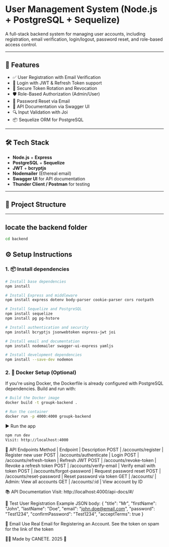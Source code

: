 # User Management System (Node.js + PostgreSQL + Sequelize)

A full-stack backend system for managing user accounts, including registration, email verification, login/logout, password reset, and role-based access control.

---

## 🚀 Features

- ✅ User Registration with Email Verification
- 🔐 Login with JWT & Refresh Token support
- 🔁 Secure Token Rotation and Revocation
- 🛡️ Role-Based Authorization (Admin/User)
- 📩 Password Reset via Email
- 📄 API Documentation via Swagger UI
- 🔍 Input Validation with Joi
- 📦 Sequelize ORM for PostgreSQL

---

## 🛠️ Tech Stack

- **Node.js** + **Express**
- **PostgreSQL** + **Sequelize**
- **JWT** + **bcryptjs**
- **Nodemailer** (Ethereal email)
- **Swagger UI** for API documentation
- **Thunder Client / Postman** for testing

---

## 📁 Project Structure


---

## locate the backend folder
```bash
cd backend
```

## ⚙️ Setup Instructions

### 1. 📦 Install dependencies

```bash
# Install base dependencies
npm install

# Install Express and middleware
npm install express dotenv body-parser cookie-parser cors rootpath

# Install Sequelize and PostgreSQL
npm install sequelize
npm install pg pg-hstore

# Install authentication and security
npm install bcryptjs jsonwebtoken express-jwt joi

# Install email and documentation
npm install nodemailer swagger-ui-express yamljs

# Install development dependencies
npm install --save-dev nodemon
```

### 2. 🐳 Docker Setup (Optional)

If you're using Docker, the Dockerfile is already configured with PostgreSQL dependencies. Build and run with:

```bash
# Build the Docker image
docker build -t groupk-backend .

# Run the container
docker run -p 4000:4000 groupk-backend
```

▶️ Run the app
```bash
npm run dev
Visit: http://localhost:4000
```

🔑 API Endpoints
Method | Endpoint | Description
POST | /accounts/register | Register new user
POST | /accounts/authenticate | Login
POST | /accounts/refresh-token | Refresh JWT
POST | /accounts/revoke-token | Revoke a refresh token
POST | /accounts/verify-email | Verify email with token
POST | /accounts/forgot-password | Request password reset
POST | /accounts/reset-password | Reset password via token
GET | /accounts/ | Admin: View all accounts
GET | /accounts/:id | View account by ID

📚 API Documentation
Visit: http://localhost:4000/api-docs/#/

🧪 Test User Registration
Example JSON body:
{
  "title": "Mr",
  "firstName": "John",
  "lastName": "Doe",
  "email": "john.doe@email.com",
  "password": "Test1234",
  "confirmPassword": "Test1234",
  "acceptTerms": true
}

📩 Email 
Use Real Email for Registering an Account. See the token on spam for the link of the token

👨‍💻 Made by
CANETE. 2025 🚀

